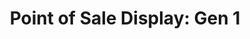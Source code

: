 ---
layout: project
active: true
permalink: /five_stars__point_of_sale_display_gen1/
title: "Point of Sale Display: Gen 1"
order: 18
client: "Fivestars"
year: 2018
sector: "Consumer electronics, point of sale"
link: "https://www.fivestars.com/"
description: "Point of Sale Display for collecting user data and offering repeat-visit loyalty rewards."
brief: "Keydesign supported Fivestars, a startup offering loyalty and payment services to small businesses, by designing three generations of POS products as their user base increased, ultimately leading to their acquisition by SumUp. For this first product, they asked for a simple and low cost solution to trial the market."
solution: "We assisted Fivestars in creating and developing their first ever hardware product: a tablet enclosure that allowed easier customer input at point-of-sale, with a distinct Fiverstars visual identity. Our top priority was ensuring the intuitiveness and ergonomic design of the product, as it is frequently used by many people, often for the first time, emphasizing a seamless and user-friendly experience. The success of this first-generation product relied heavily on its serviceability and affordability. The product's maintenance-friendly design consists of just two easily disassembled parts."
quote:
awards:
services:
- "design research"
- "branding and identity" 
- "ideation"
- "user-centered design"
- "ergonomics" 
- "prototyping"
- "3D CAD modeling, surfacing"
- "color, material, finish selection (CMF)"
- "design documentation (tech pack)"
- "collaboration with engineers and developers"
main_image: "/assets/images/projects/five_stars__point_of_sale_display_gen1/h_w_Point of Sale Display gen1 .jpg"
images:
 - "/assets/images/projects/five_stars__point_of_sale_display_gen1/p_w_Point of Sale Display gen1_01.jpg"
 - "/assets/images/projects/five_stars__point_of_sale_display_gen1/p_w_Point of Sale Display gen1_02 .jpg"
---